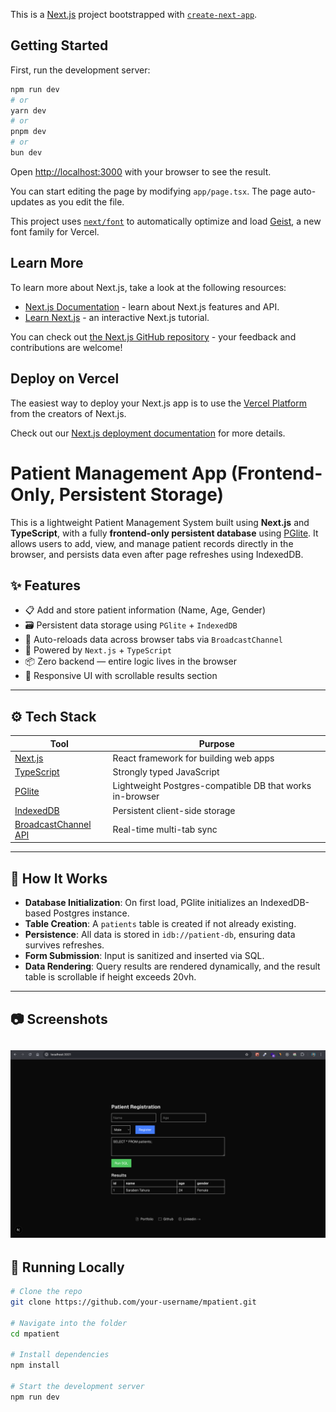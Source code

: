 This is a [Next.js](https://nextjs.org) project bootstrapped with [`create-next-app`](https://nextjs.org/docs/app/api-reference/cli/create-next-app).

## Getting Started

First, run the development server:

```bash
npm run dev
# or
yarn dev
# or
pnpm dev
# or
bun dev
```

Open [http://localhost:3000](http://localhost:3000) with your browser to see the result.

You can start editing the page by modifying `app/page.tsx`. The page auto-updates as you edit the file.

This project uses [`next/font`](https://nextjs.org/docs/app/building-your-application/optimizing/fonts) to automatically optimize and load [Geist](https://vercel.com/font), a new font family for Vercel.

## Learn More

To learn more about Next.js, take a look at the following resources:

- [Next.js Documentation](https://nextjs.org/docs) - learn about Next.js features and API.
- [Learn Next.js](https://nextjs.org/learn) - an interactive Next.js tutorial.

You can check out [the Next.js GitHub repository](https://github.com/vercel/next.js) - your feedback and contributions are welcome!

## Deploy on Vercel

The easiest way to deploy your Next.js app is to use the [Vercel Platform](https://vercel.com/new?utm_medium=default-template&filter=next.js&utm_source=create-next-app&utm_campaign=create-next-app-readme) from the creators of Next.js.

Check out our [Next.js deployment documentation](https://nextjs.org/docs/app/building-your-application/deploying) for more details.


# Patient Management App (Frontend-Only, Persistent Storage)

This is a lightweight Patient Management System built using **Next.js** and **TypeScript**, with a fully **frontend-only persistent database** using [PGlite](https://electric-sql.com/docs/pglite/). It allows users to add, view, and manage patient records directly in the browser, and persists data even after page refreshes using IndexedDB.

## ✨ Features

- 📋 Add and store patient information (Name, Age, Gender)
- 🗃️ Persistent data storage using `PGlite` + `IndexedDB`
- 🔁 Auto-reloads data across browser tabs via `BroadcastChannel`
- 🧠 Powered by `Next.js` + `TypeScript`
- 📦 Zero backend — entire logic lives in the browser
- 📱 Responsive UI with scrollable results section

---

## ⚙️ Tech Stack

| Tool | Purpose |
|------|---------|
| [Next.js](https://nextjs.org/) | React framework for building web apps |
| [TypeScript](https://www.typescriptlang.org/) | Strongly typed JavaScript |
| [PGlite](https://electric-sql.com/docs/pglite/) | Lightweight Postgres-compatible DB that works in-browser |
| [IndexedDB](https://developer.mozilla.org/en-US/docs/Web/API/IndexedDB_API) | Persistent client-side storage |
| [BroadcastChannel API](https://developer.mozilla.org/en-US/docs/Web/API/BroadcastChannel) | Real-time multi-tab sync |

---

## 🧠 How It Works

- **Database Initialization**: On first load, PGlite initializes an IndexedDB-based Postgres instance.
- **Table Creation**: A `patients` table is created if not already existing.
- **Persistence**: All data is stored in `idb://patient-db`, ensuring data survives refreshes.
- **Form Submission**: Input is sanitized and inserted via SQL.
- **Data Rendering**: Query results are rendered dynamically, and the result table is scrollable if height exceeds 20vh.

---

## 📷 Screenshots

![alt text](image.png)
---

## 🧪 Running Locally

```bash
# Clone the repo
git clone https://github.com/your-username/mpatient.git

# Navigate into the folder
cd mpatient

# Install dependencies
npm install

# Start the development server
npm run dev
